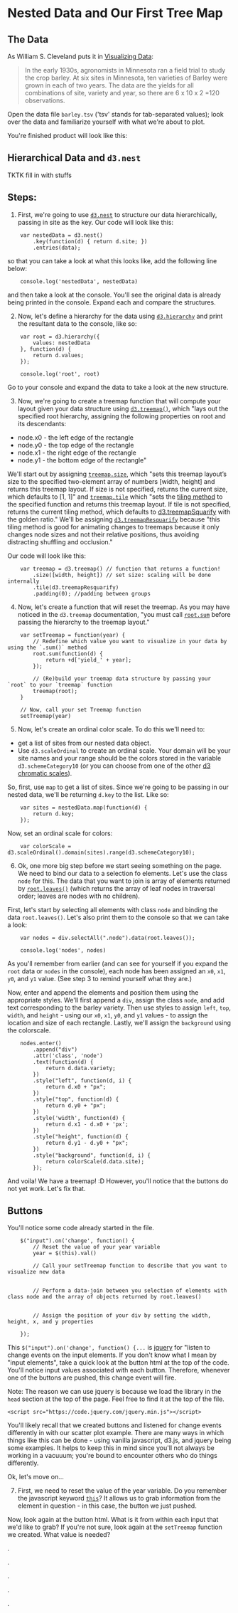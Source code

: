 # Nested Data and Our First Tree Map

## The Data

As William S. Cleveland puts it in [Visualizing Data](https://books.google.com/books/about/Visualizing_Data.html?id=V-dQAAAAMAAJ):

 > In the early 1930s, agronomists in Minnesota ran a field trial to study the crop barley. At six sites in Minnesota, ten varieties of Barley were grown in each of two years. The data are the yields for all combinations of site, variety and year, so there are 6 x 10 x 2 =120 observations.

Open the data file `barley.tsv` ('tsv' stands for tab-separated values); look over the data and familiarize yourself with what we're about to plot.

You're finished product will look like this:


## Hierarchical Data and `d3.nest`

TKTK fill in with stuffs

## Steps:

1) First, we're going to use [`d3.nest`](https://github.com/d3/d3-collection#nests) to structure our data hierarchically, passing in site as the key. Our code will look like this:

```
    var nestedData = d3.nest()
        .key(function(d) { return d.site; })
        .entries(data);
```

so that you can take a look at what this looks like, add the following line below:

```
    console.log('nestedData', nestedData)
```
and then take a look at the console. You'll see the original data is already being printed in the console. Expand each and compare the structures.

2. Now, let's define a hierarchy for the data using [`d3.hierarchy`](https://github.com/d3/d3-hierarchy/blob/master/README.md#hierarchy) and print the resultant data to the console, like so:

```
    var root = d3.hierarchy({
        values: nestedData
    }, function(d) {
        return d.values;
    });

    console.log('root', root)
```

Go to your console and expand the data to take a look at the new structure.

3. Now, we're going to create a treemap function that will compute your layout given your  data structure using [`d3.treemap()`](https://github.com/d3/d3-hierarchy/blob/master/README.md#treemap), which "lays out the specified root hierarchy, assigning the following properties on root and its descendants:

- node.x0 - the left edge of the rectangle
- node.y0 - the top edge of the rectangle
- node.x1 - the right edge of the rectangle
- node.y1 - the bottom edge of the rectangle"

We'll start out by assigning [`treemap.size`](https://github.com/d3/d3-hierarchy/blob/master/README.md#treemap_size), which "sets this treemap layout’s size to the specified two-element array of numbers [width, height] and returns this treemap layout. If size is not specified, returns the current size, which defaults to [1, 1]" and [`treemap.tile`](https://github.com/d3/d3-hierarchy/blob/master/README.md#treemap_tile) which "sets the [tiling method](https://github.com/d3/d3-hierarchy/blob/master/README.md#treemap-tiling) to the specified function and returns this treemap layout. If tile is not specified, returns the current tiling method, which defaults to [d3.treemapSquarify](https://github.com/d3/d3-hierarchy/blob/master/README.md#treemapSquarify) with the golden ratio." We'll be assigning [`d3.treemapResquarify`](https://github.com/d3/d3-hierarchy/blob/master/README.md#treemapResquarify) because "this tiling method is good for animating changes to treemaps because it only changes node sizes and not their relative positions, thus avoiding distracting shuffling and occlusion."

Our code will look like this: 

```
    var treemap = d3.treemap() // function that returns a function!
        .size([width, height]) // set size: scaling will be done internally            
        .tile(d3.treemapResquarify)
        .padding(0); //padding between groups
```

4. Now, let's create a function that will reset the treemap. As you may have noticed in the `d3.treemap` documentation, "you must call [`root.sum`](https://github.com/d3/d3-hierarchy/blob/master/README.md#node_sum) before passing the hierarchy to the treemap layout."

```
    var setTreemap = function(year) {
        // Redefine which value you want to visualize in your data by using the `.sum()` method
        root.sum(function(d) {
            return +d['yield_' + year];
        });

        // (Re)build your treemap data structure by passing your `root` to your `treemap` function
        treemap(root);
    }
    
    // Now, call your set Treemap function
    setTreemap(year)    
```

5. Now, let's create an ordinal color scale. To do this we'll need to:

- get a list of sites from our nested data object. 
- Use `d3.scaleOrdinal` to create an ordinal scale. Your domain will be your site names and your range should be the colors stored in the variable `d3.schemeCategory10` (or you can choose from one of the other [d3 chromatic scales](https://github.com/d3/d3-scale-chromatic/blob/master/README.md#schemeCategory10)).

So, first, use `map` to get a list of sites. Since we're going to be passing in our nested data, we'll be returning `d.key` to the list. Like so:

```
    var sites = nestedData.map(function(d) {
        return d.key;
    });
```

Now, set an ordinal scale for colors:

```
    var colorScale = d3.scaleOrdinal().domain(sites).range(d3.schemeCategory10);
```

6. Ok, one more big step before we start seeing something on the page. We need to bind our data to a selection fo elements. Let's use the class `node` for this. The data that you want to join is array of elements returned by [`root.leaves()`](https://github.com/d3/d3-hierarchy/blob/master/README.md#node_leaves) (which returns the array of leaf nodes in traversal order; leaves are nodes with no children).

First, let's start by selecting all elements with class `node` and binding the data `root.leaves()`. Let's also print them to the console so that we can take a look:

```
    var nodes = div.selectAll(".node").data(root.leaves());

    console.log('nodes', nodes)
```

As you'll remember from earlier (and can see for yourself if you expand the `root` data or `nodes` in the console), each node has been assigned an `x0`, `x1`, `y0`, and `y1` value. (See step 3 to remind yourself what they are.)

Now, enter and append the elements and position them using the appropriate styles. We'll first append a `div`, assign the class `node`, and add text corresponding to the barley variety. Then use styles to assign `left`, `top`, `width`, and `height` - using our `x0`, `x1`, `y0`, and `y1` values - to assign the location and size of each rectangle. Lastly, we'll assign the `background` using the colorscale. 

```
    nodes.enter()
        .append("div")
        .attr('class', 'node')
        .text(function(d) {
            return d.data.variety;
        })
        .style("left", function(d, i) {
            return d.x0 + "px";
        })
        .style("top", function(d) {
            return d.y0 + "px";
        })
        .style('width', function(d) {
            return d.x1 - d.x0 + 'px';
        })
        .style("height", function(d) {
            return d.y1 - d.y0 + "px";
        })
        .style("background", function(d, i) {
            return colorScale(d.data.site);
        });
```

And voila! We have a treemap! :D However, you'll notice that the buttons do not yet work. Let's fix that.

## Buttons

You'll notice some code already started in the file. 

```
    $("input").on('change', function() {
        // Reset the value of your year variable
        year = $(this).val()

        // Call your setTreemap function to describe that you want to visualize new data


        // Perform a data-join between you selection of elements with class node and the array of objects returned by root.leaves()


        // Assign the position of your div by setting the width, height, x, and y properties 

    });
```

This `$("input").on('change', function() {...` is [jquery](https://www.w3schools.com/JQuery/) for "listen to change events on the input elements. If you don't know what I mean by "input elements", take a quick look at the button html at the top of the code. You'll notice input values associated with each button. Therefore, whenever one of the buttons are pushed, this change event will fire.

Note: The reason we can use jquery is because we load the library in the `head` section at the top of the page. Feel free to find it at the top of the file.

```
<script src="https://code.jquery.com/jquery.min.js"></script>
```

You'll likely recall that we created buttons and listened for change events differently in with our scatter plot example. There are many ways in which things like this can be done - using vanilla javascript, d3.js, and jquery being some examples. It helps to keep this in mind since you'll not always be working in a vacuuum; you're bound to encounter others who do things differently.

Ok, let's move on...

7. First, we need to reset the value of the year variable. Do you remember the javascript keyword [`this`](https://www.w3schools.com/js/js_this.asp)? It allows us to grab information from the element in question - in this case, the button we just pushed. 

Now, look again at the button html. What is it from within each input that we'd like to grab? If you're not sure, look again at the `setTreemap` function we created. What value is needed?

.

.

.

.

.


